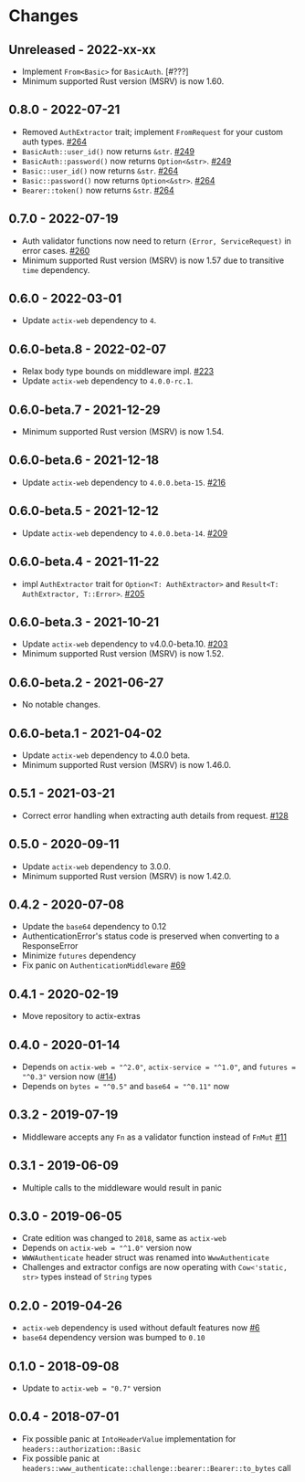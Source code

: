 # Changes

## Unreleased - 2022-xx-xx

- Implement `From<Basic>` for `BasicAuth`. [#???]
- Minimum supported Rust version (MSRV) is now 1.60.

## 0.8.0 - 2022-07-21

- Removed `AuthExtractor` trait; implement `FromRequest` for your custom auth types. [#264]
- `BasicAuth::user_id()` now returns `&str`. [#249]
- `BasicAuth::password()` now returns `Option<&str>`. [#249]
- `Basic::user_id()` now returns `&str`. [#264]
- `Basic::password()` now returns `Option<&str>`. [#264]
- `Bearer::token()` now returns `&str`. [#264]

[#249]: https://github.com/actix/actix-extras/pull/249
[#264]: https://github.com/actix/actix-extras/pull/264

## 0.7.0 - 2022-07-19

- Auth validator functions now need to return `(Error, ServiceRequest)` in error cases. [#260]
- Minimum supported Rust version (MSRV) is now 1.57 due to transitive `time` dependency.

[#260]: https://github.com/actix/actix-extras/pull/260

## 0.6.0 - 2022-03-01

- Update `actix-web` dependency to `4`.

## 0.6.0-beta.8 - 2022-02-07

- Relax body type bounds on middleware impl. [#223]
- Update `actix-web` dependency to `4.0.0-rc.1`.

[#223]: https://github.com/actix/actix-extras/pull/223

## 0.6.0-beta.7 - 2021-12-29

- Minimum supported Rust version (MSRV) is now 1.54.

## 0.6.0-beta.6 - 2021-12-18

- Update `actix-web` dependency to `4.0.0.beta-15`. [#216]

[#216]: https://github.com/actix/actix-extras/pull/216

## 0.6.0-beta.5 - 2021-12-12

- Update `actix-web` dependency to `4.0.0.beta-14`. [#209]

[#209]: https://github.com/actix/actix-extras/pull/209

## 0.6.0-beta.4 - 2021-11-22

- impl `AuthExtractor` trait for `Option<T: AuthExtractor>` and `Result<T: AuthExtractor, T::Error>`. [#205]

[#205]: https://github.com/actix/actix-extras/pull/205

## 0.6.0-beta.3 - 2021-10-21

- Update `actix-web` dependency to v4.0.0-beta.10. [#203]
- Minimum supported Rust version (MSRV) is now 1.52.

[#203]: https://github.com/actix/actix-extras/pull/203

## 0.6.0-beta.2 - 2021-06-27

- No notable changes.

## 0.6.0-beta.1 - 2021-04-02

- Update `actix-web` dependency to 4.0.0 beta.
- Minimum supported Rust version (MSRV) is now 1.46.0.

## 0.5.1 - 2021-03-21

- Correct error handling when extracting auth details from request. [#128]

[#128]: https://github.com/actix/actix-extras/pull/128

## 0.5.0 - 2020-09-11

- Update `actix-web` dependency to 3.0.0.
- Minimum supported Rust version (MSRV) is now 1.42.0.

## 0.4.2 - 2020-07-08

- Update the `base64` dependency to 0.12
- AuthenticationError's status code is preserved when converting to a ResponseError
- Minimize `futures` dependency
- Fix panic on `AuthenticationMiddleware` [#69]

[#69]: https://github.com/actix/actix-web-httpauth/pull/69

## 0.4.1 - 2020-02-19

- Move repository to actix-extras

## 0.4.0 - 2020-01-14

- Depends on `actix-web = "^2.0"`, `actix-service = "^1.0"`, and `futures = "^0.3"` version now ([#14])
- Depends on `bytes = "^0.5"` and `base64 = "^0.11"` now

[#14]: https://github.com/actix/actix-web-httpauth/pull/14

## 0.3.2 - 2019-07-19

- Middleware accepts any `Fn` as a validator function instead of `FnMut` [#11]

[#11]: https://github.com/actix/actix-web-httpauth/pull/11

## 0.3.1 - 2019-06-09

- Multiple calls to the middleware would result in panic

## 0.3.0 - 2019-06-05

- Crate edition was changed to `2018`, same as `actix-web`
- Depends on `actix-web = "^1.0"` version now
- `WWWAuthenticate` header struct was renamed into `WwwAuthenticate`
- Challenges and extractor configs are now operating with `Cow<'static, str>` types instead of `String` types

## 0.2.0 - 2019-04-26

- `actix-web` dependency is used without default features now [#6]
- `base64` dependency version was bumped to `0.10`

[#6]: https://github.com/actix/actix-web-httpauth/pull/6

## 0.1.0 - 2018-09-08

- Update to `actix-web = "0.7"` version

## 0.0.4 - 2018-07-01

- Fix possible panic at `IntoHeaderValue` implementation for `headers::authorization::Basic`
- Fix possible panic at `headers::www_authenticate::challenge::bearer::Bearer::to_bytes` call
